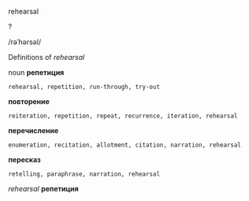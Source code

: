 rehearsal

?

/rəˈhərsəl/

Definitions of _rehearsal_

noun
**репетиция**

    rehearsal, repetition, run-through, try-out
**повторение**

    reiteration, repetition, repeat, recurrence, iteration, rehearsal
**перечисление**

    enumeration, recitation, allotment, citation, narration, rehearsal
**пересказ**

    retelling, paraphrase, narration, rehearsal

_rehearsal_
**репетиция**